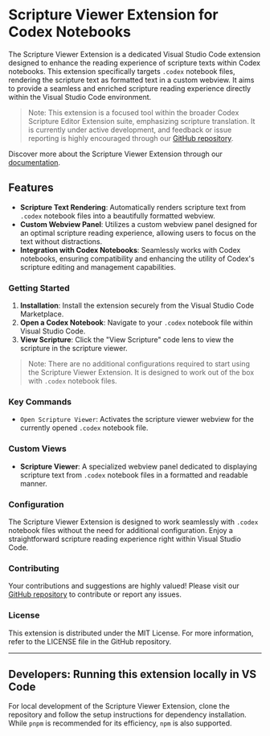 # Scripture Viewer Extension for Codex Notebooks

The Scripture Viewer Extension is a dedicated Visual Studio Code extension designed to enhance the reading experience of scripture texts within Codex notebooks. This extension specifically targets `.codex` notebook files, rendering the scripture text as formatted text in a custom webview. It aims to provide a seamless and enriched scripture reading experience directly within the Visual Studio Code environment.

> Note: This extension is a focused tool within the broader Codex Scripture Editor Extension suite, emphasizing scripture translation. It is currently under active development, and feedback or issue reporting is highly encouraged through our [GitHub repository](https://github.com/genesis-ai-dev/codex-scripture-viewer).

Discover more about the Scripture Viewer Extension through our [documentation](https://scripture-viewer-extension.gitbook.io/).

## Features

- **Scripture Text Rendering**: Automatically renders scripture text from `.codex` notebook files into a beautifully formatted webview.
- **Custom Webview Panel**: Utilizes a custom webview panel designed for an optimal scripture reading experience, allowing users to focus on the text without distractions.
- **Integration with Codex Notebooks**: Seamlessly works with Codex notebooks, ensuring compatibility and enhancing the utility of Codex's scripture editing and management capabilities.

### Getting Started

1. **Installation**: Install the extension securely from the Visual Studio Code Marketplace.
2. **Open a Codex Notebook**: Navigate to your `.codex` notebook file within Visual Studio Code.
3. **View Scripture**: Click the "View Scripture" code lens to view the scripture in the scripture viewer.

> Note: There are no additional configurations required to start using the Scripture Viewer Extension. It is designed to work out of the box with `.codex` notebook files.

### Key Commands

- `Open Scripture Viewer`: Activates the scripture viewer webview for the currently opened `.codex` notebook file.

### Custom Views

- **Scripture Viewer**: A specialized webview panel dedicated to displaying scripture text from `.codex` notebook files in a formatted and readable manner.

### Configuration

The Scripture Viewer Extension is designed to work seamlessly with `.codex` notebook files without the need for additional configuration. Enjoy a straightforward scripture reading experience right within Visual Studio Code.

### Contributing

Your contributions and suggestions are highly valued! Please visit our [GitHub repository](https://github.com/genesis-ai-dev/scripture-viewer-extension) to contribute or report any issues.

### License

This extension is distributed under the MIT License. For more information, refer to the LICENSE file in the GitHub repository.

---

## Developers: Running this extension locally in VS Code

For local development of the Scripture Viewer Extension, clone the repository and follow the setup instructions for dependency installation. While `pnpm` is recommended for its efficiency, `npm` is also supported.
